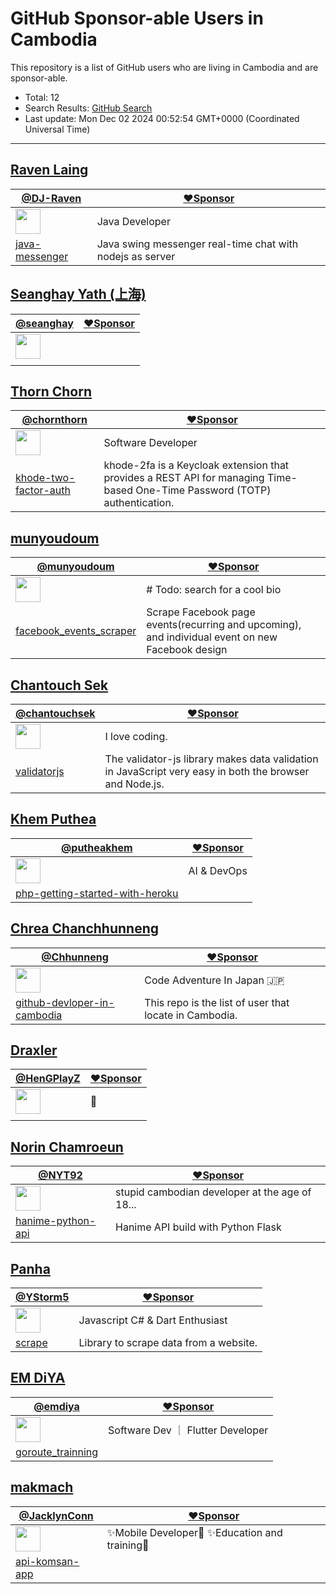 # GitHub Sponsor-able Users in Cambodia

This repository is a list of GitHub users who are living in Cambodia and are sponsor-able.

- Total: 12
- Search Results: [GitHub Search](https://github.com/search?q=location%3ACambodia++is%3Asponsorable&type=users&ref=simplesearch)
- Last update: Mon Dec 02 2024 00:52:54 GMT+0000 (Coordinated Universal Time)

----

## [Raven Laing](https://github.com/DJ-Raven)
    
| [@DJ-Raven](https://github.com/DJ-Raven) | [❤️Sponsor](https://github.com/sponsors/DJ-Raven) |
| --- | --- |
| <img src="https://avatars.githubusercontent.com/u/58245926?u=bf2a475b047ffad23637b2e9923d034bcdacc0bf&v=4" alt="" width="40" /> | Java Developer |
| [java-messenger](https://github.com/DJ-Raven/java-messenger) | Java swing messenger real-time chat with nodejs as server |


## [Seanghay Yath (上海)](https://github.com/seanghay)
    
| [@seanghay](https://github.com/seanghay) | [❤️Sponsor](https://github.com/sponsors/seanghay) |
| --- | --- |
| <img src="https://avatars.githubusercontent.com/u/15277233?v=4" alt="" width="40" /> |  |
| <!-- no item --> | <!-- no description --> |


## [Thorn Chorn](https://github.com/chornthorn)
    
| [@chornthorn](https://github.com/chornthorn) | [❤️Sponsor](https://github.com/sponsors/chornthorn) |
| --- | --- |
| <img src="https://avatars.githubusercontent.com/u/36778896?u=050fef87eedb8abe9033c42ab5291e33be84fd98&v=4" alt="" width="40" /> | Software Developer |
| [khode-two-factor-auth](https://github.com/chornthorn/khode-two-factor-auth) | khode-2fa is a Keycloak extension that provides a REST API for managing Time-based One-Time Password (TOTP) authentication.  |


## [munyoudoum](https://github.com/munyoudoum)
    
| [@munyoudoum](https://github.com/munyoudoum) | [❤️Sponsor](https://github.com/sponsors/munyoudoum) |
| --- | --- |
| <img src="https://avatars.githubusercontent.com/u/60089135?u=5ba89d46e95b906ee98bb34e25e79ca174807e53&v=4" alt="" width="40" /> | # Todo: search for a cool bio |
| [facebook_events_scraper](https://github.com/munyoudoum/facebook_events_scraper) | Scrape Facebook page events(recurring and upcoming), and individual event on new Facebook design |


## [Chantouch Sek](https://github.com/chantouchsek)
    
| [@chantouchsek](https://github.com/chantouchsek) | [❤️Sponsor](https://github.com/sponsors/chantouchsek) |
| --- | --- |
| <img src="https://avatars.githubusercontent.com/u/26726287?u=aa67d7ad5cbf70a6fedb670a83a3662524ffa417&v=4" alt="" width="40" /> | I love coding. |
| [validatorjs](https://github.com/chantouchsek/validatorjs) | The validator-js library makes data validation in JavaScript very easy in both the browser and Node.js. |


## [Khem Puthea](https://github.com/putheakhem)
    
| [@putheakhem](https://github.com/putheakhem) | [❤️Sponsor](https://github.com/sponsors/putheakhem) |
| --- | --- |
| <img src="https://avatars.githubusercontent.com/u/8064772?u=a243690fa6d1ddacc2a4bed6554bcb686085d152&v=4" alt="" width="40" /> | AI & DevOps |
| [php-getting-started-with-heroku](https://github.com/putheakhem/php-getting-started-with-heroku) | <!-- no description --> |


## [Chrea Chanchhunneng](https://github.com/Chhunneng)
    
| [@Chhunneng](https://github.com/Chhunneng) | [❤️Sponsor](https://github.com/sponsors/Chhunneng) |
| --- | --- |
| <img src="https://avatars.githubusercontent.com/u/47348453?u=4e2fc1439c810e92308905e813108761539b4c8c&v=4" alt="" width="40" /> | Code Adventure In Japan 🇯🇵  |
| [github-devloper-in-cambodia](https://github.com/Chhunneng/github-devloper-in-cambodia) | This repo is the list of user that locate in Cambodia. |


## [Draxler](https://github.com/HenGPlayZ)
    
| [@HenGPlayZ](https://github.com/HenGPlayZ) | [❤️Sponsor](https://github.com/sponsors/HenGPlayZ) |
| --- | --- |
| <img src="https://avatars.githubusercontent.com/u/76139625?u=28d76e5371340c0d04c819a74ea902c0e80f8382&v=4" alt="" width="40" /> | 🤍 |
| <!-- no item --> | <!-- no description --> |


## [Norin Chamroeun](https://github.com/NYT92)
    
| [@NYT92](https://github.com/NYT92) | [❤️Sponsor](https://github.com/sponsors/NYT92) |
| --- | --- |
| <img src="https://avatars.githubusercontent.com/u/53612429?u=b9d09246e07692df055b43616233a487e651286d&v=4" alt="" width="40" /> | stupid cambodian developer at the age of 18... |
| [hanime-python-api](https://github.com/NYT92/hanime-python-api) | Hanime API build with Python Flask |


## [Panha](https://github.com/YStorm5)
    
| [@YStorm5](https://github.com/YStorm5) | [❤️Sponsor](https://github.com/sponsors/YStorm5) |
| --- | --- |
| <img src="https://avatars.githubusercontent.com/u/91424540?u=9781906fc35340bf3c4eb352935add9df11815d0&v=4" alt="" width="40" /> | Javascript  C# & Dart Enthusiast |
| [scrape](https://github.com/YStorm5/scrape) | Library to scrape data from a website. |


## [EM DiYA](https://github.com/emdiya)
    
| [@emdiya](https://github.com/emdiya) | [❤️Sponsor](https://github.com/sponsors/emdiya) |
| --- | --- |
| <img src="https://avatars.githubusercontent.com/u/81983189?u=4c83fd593759628c5985a9e4ba113961dfaededb&v=4" alt="" width="40" /> | Software Dev ｜ Flutter Developer |
| [goroute_trainning](https://github.com/emdiya/goroute_trainning) | <!-- no description --> |


## [makmach](https://github.com/JacklynConn)
    
| [@JacklynConn](https://github.com/JacklynConn) | [❤️Sponsor](https://github.com/sponsors/JacklynConn) |
| --- | --- |
| <img src="https://avatars.githubusercontent.com/u/148744079?u=b93e8a715f5e7bb2444360a877b460a27bd211ba&v=4" alt="" width="40" /> | ✨Mobile Developer🚀 ✨Education and training🚀 |
| [api-komsan-app](https://github.com/JacklynConn/api-komsan-app) | <!-- no description --> |


